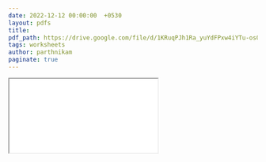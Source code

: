 ```yaml
---
date: 2022-12-12 00:00:00  +0530
layout: pdfs
title: 
pdf_path: https://drive.google.com/file/d/1KRuqPJh1Ra_yuYdFPxw4iYTu-os0EDT9/preview?usp=drive_link
tags: worksheets
author: parthnikam
paginate: true
---
```


<iframe class="embed-pdf" src="{{ page.pdf_path }}#toolbar=0" seamless="seamless" scrolling="no" style="overflow:hidden"></iframe>
